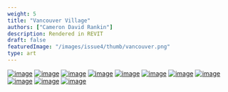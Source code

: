 ```yaml
---
weight: 5
title: "Vancouver Village"
authors: ["Cameron David Rankin"]
description: Rendered in REVIT
draft: false
featuredImage: "/images/issue4/thumb/vancouver.png"
type: art
---
```


<a href = "/images/issue4/vv1.png" data-lightbox="img">![image](/images/issue4/vv1.png#issues)</a>
<a href = "/images/issue4/vv2.png" data-lightbox="img">![image](/images/issue4/vv2.png#issues)</a>
<a href = "/images/issue4/vv3.png" data-lightbox="img">![image](/images/issue4/vv3.png#issues)</a>
<a href = "/images/issue4/vv4.png" data-lightbox="img">![image](/images/issue4/vv4.png#issues)</a>
<a href = "/images/issue4/vv5.png" data-lightbox="img">![image](/images/issue4/vv5.png#issues)</a>
<a href = "/images/issue4/vv6.png" data-lightbox="img">![image](/images/issue4/vv6.png#issues)</a>
<a href = "/images/issue4/vv7.png" data-lightbox="img">![image](/images/issue4/vv7.png#issues)</a>
<a href = "/images/issue4/vv8.png" data-lightbox="img">![image](/images/issue4/vv8.png#issues)</a>
<a href = "/images/issue4/vv9.png" data-lightbox="img">![image](/images/issue4/vv9.png#issues)</a>
<a href = "/images/issue4/vv10.png" data-lightbox="img">![image](/images/issue4/vv10.png#issues)</a>
<a href = "/images/issue4/vv11.png" data-lightbox="img">![image](/images/issue4/vv11.png#issues)</a>